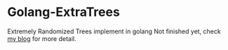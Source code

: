 # Golang-ExtraTrees
Extremely Randomized Trees implement in golang
Not finished yet, check [my blog](http://www.aaronyin.tech/) for more detail.
